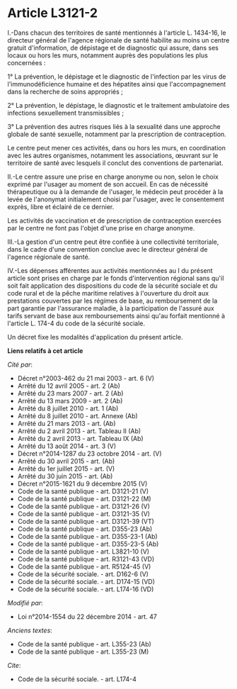 # Article L3121-2

I.-Dans chacun des territoires de santé mentionnés à l'article L. 1434-16, le directeur général de l'agence régionale de
santé habilite au moins un centre gratuit d'information, de dépistage et de diagnostic qui assure, dans ses locaux ou hors
les murs, notamment auprès des populations les plus concernées : 

1° La prévention, le dépistage et le diagnostic de l'infection par les virus de l'immunodéficience humaine et des hépatites
ainsi que l'accompagnement dans la recherche de soins appropriés ; 

2° La prévention, le dépistage, le diagnostic et le traitement ambulatoire des infections sexuellement transmissibles ; 

3° La prévention des autres risques liés à la sexualité dans une approche globale de santé sexuelle, notamment par la
prescription de contraception. 

Le centre peut mener ces activités, dans ou hors les murs, en coordination avec les autres organismes, notamment les
associations, œuvrant sur le territoire de santé avec lesquels il conclut des conventions de partenariat. 

II.-Le centre assure une prise en charge anonyme ou non, selon le choix exprimé par l'usager au moment de son accueil. En cas
de nécessité thérapeutique ou à la demande de l'usager, le médecin peut procéder à la levée de l'anonymat initialement choisi
par l'usager, avec le consentement exprès, libre et éclairé de ce dernier. 

Les activités de vaccination et de prescription de contraception exercées par le centre ne font pas l'objet d'une prise en
charge anonyme. 

III.-La gestion d'un centre peut être confiée à une collectivité territoriale, dans le cadre d'une convention conclue avec le
directeur général de l'agence régionale de santé. 

IV.-Les dépenses afférentes aux activités mentionnées au I du présent article sont prises en charge par le fonds
d'intervention régional sans qu'il soit fait application des dispositions du code de la sécurité sociale et du code rural et
de la pêche maritime relatives à l'ouverture du droit aux prestations couvertes par les régimes de base, au remboursement de
la part garantie par l'assurance maladie, à la participation de l'assuré aux tarifs servant de base aux remboursements ainsi
qu'au forfait mentionné à l'article L. 174-4 du code de la sécurité sociale. 

Un décret fixe les modalités d'application du présent article.

**Liens relatifs à cet article**

_Cité par_:

  - Décret n°2003-462 du 21 mai 2003 - art. 6 (V)
  - Arrêté du 12 avril 2005 - art. 2 (Ab)
  - Arrêté du 23 mars 2007 - art. 2 (Ab)
  - Arrêté du 13 mars 2009 - art. 2 (Ab)
  - Arrêté du 8 juillet 2010 - art. 1 (Ab)
  - Arrêté du 8 juillet 2010 - art. Annexe (Ab)
  - Arrêté du 21 mars 2013 - art. (Ab)
  - Arrêté du 2 avril 2013 - art. Tableau II (Ab)
  - Arrêté du 2 avril 2013 - art. Tableau IX (Ab)
  - Arrêté du 13 août 2014 - art. 3 (V)
  - Décret n°2014-1287 du 23 octobre 2014 - art. (V)
  - Arrêté du 30 avril 2015 - art. (Ab)
  - Arrêté du 1er juillet 2015 - art. (V)
  - Arrêté du 30 juin 2015 - art. (Ab)
  - Décret n°2015-1621 du 9 décembre 2015 (V)
  - Code de la santé publique - art. D3121-21 (V)
  - Code de la santé publique - art. D3121-22 (M)
  - Code de la santé publique - art. D3121-26 (V)
  - Code de la santé publique - art. D3121-35 (V)
  - Code de la santé publique - art. D3121-39 (VT)
  - Code de la santé publique - art. D355-23 (Ab)
  - Code de la santé publique - art. D355-23-1 (Ab)
  - Code de la santé publique - art. D355-23-5 (Ab)
  - Code de la santé publique - art. L3821-10 (V)
  - Code de la santé publique - art. R3121-43 (VD)
  - Code de la santé publique - art. R5124-45 (V)
  - Code de la sécurité sociale. - art. D162-6 (V)
  - Code de la sécurité sociale. - art. D174-15 (VD)
  - Code de la sécurité sociale. - art. L174-16 (VD)

_Modifié par_:

  - Loi n°2014-1554 du 22 décembre 2014 - art. 47

_Anciens textes_:

  - Code de la santé publique - art. L355-23 (Ab)
  - Code de la santé publique - art. L355-23 (M)

_Cite_:

  - Code de la sécurité sociale. - art. L174-4
